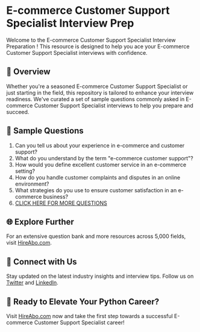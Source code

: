 # E-commerce Customer Support Specialist Interview Prep

Welcome to the E-commerce Customer Support Specialist Interview Preparation ! This resource is designed to help you ace your E-commerce Customer Support Specialist interviews with confidence.

## 🚀 Overview

Whether you're a seasoned E-commerce Customer Support Specialist or just starting in the field, this repository is tailored to enhance your interview readiness. We've curated a set of sample questions commonly asked in E-commerce Customer Support Specialist interviews to help you prepare and succeed.

## 📝 Sample Questions

1. Can you tell us about your experience in e-commerce and customer support?
2. What do you understand by the term "e-commerce customer support"?
3. How would you define excellent customer service in an e-commerce setting?
4. How do you handle customer complaints and disputes in an online environment?
5. What strategies do you use to ensure customer satisfaction in an e-commerce business?
6. [CLICK HERE FOR MORE QUESTIONS](https://hireabo.com/job/22_2_9/Ecommerce%20Customer%20Support%20Specialist)

## 🌐 Explore Further

For an extensive question bank and more resources across 5,000 fields, visit [HireAbo.com](https://www.hireabo.com).

## 📱 Connect with Us

Stay updated on the latest industry insights and interview tips. Follow us on [Twitter](https://twitter.com/hireabo) and [LinkedIn](https://www.linkedin.com/in/hire-abo-3609972a8/).

## 🚀 Ready to Elevate Your Python Career?

Visit [HireAbo.com](https://www.hireabo.com) now and take the first step towards a successful E-commerce Customer Support Specialist career!